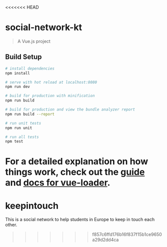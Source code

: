 <<<<<<< HEAD
# social-network-kt

> A Vue.js project

## Build Setup

``` bash
# install dependencies
npm install

# serve with hot reload at localhost:8080
npm run dev

# build for production with minification
npm run build

# build for production and view the bundle analyzer report
npm run build --report

# run unit tests
npm run unit

# run all tests
npm test
```

For a detailed explanation on how things work, check out the [guide](http://vuejs-templates.github.io/webpack/) and [docs for vue-loader](http://vuejs.github.io/vue-loader).
=======
# keepintouch
This is a social network to help students in Europe to keep in touch each other.
>>>>>>> f857c6ffd176b16f837f15b1ce9650a29d2dd4ca
